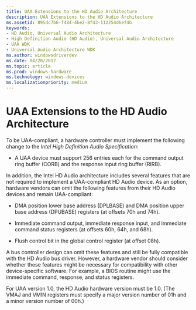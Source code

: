 ```yaml
---
title: UAA Extensions to the HD Audio Architecture
description: UAA Extensions to the HD Audio Architecture
ms.assetid: 895dc7b6-f484-4be2-8f43-112254d6ef4b
keywords:
- HD Audio, Universal Audio Architecture
- High Definition Audio (HD Audio), Universal Audio Architecture
- UAA WDK
- Universal Audio Architecture WDK
ms.author: windowsdriverdev
ms.date: 04/20/2017
ms.topic: article
ms.prod: windows-hardware
ms.technology: windows-devices
ms.localizationpriority: medium
---
```


# UAA Extensions to the HD Audio Architecture


To be UAA-compliant, a hardware controller must implement the following change to the *Intel High Definition Audio Specification*:

-   A UAA device must support 256 entries each for the command output ring buffer (CORB) and the response input ring buffer (RIRB).

In addition, the Intel HD Audio architecture includes several features that are not required to implement a UAA-compliant HD Audio device. As an option, hardware vendors can omit the following features from their HD Audio devices and remain UAA-compliant:

-   DMA position lower base address (DPLBASE) and DMA position upper base address (DPUBASE) registers (at offsets 70h and 74h).

-   Immediate command output, immediate response input, and immediate command status registers (at offsets 60h, 64h, and 68h).

-   Flush control bit in the global control register (at offset 08h).

A bus controller design can omit these features and still be fully compatible with the HD Audio bus driver. However, a hardware vendor should consider whether these features might be necessary for compatibility with other device-specific software. For example, a BIOS routine might use the immediate command, response, and status registers.

For UAA version 1.0, the HD Audio hardware version must be 1.0. (The VMAJ and VMIN registers must specify a major version number of 01h and a minor version number of 00h.)

 

 




